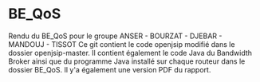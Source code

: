 # BE_QoS

Rendu du BE_QoS pour le groupe ANSER - BOURZAT - DJEBAR - MANDOUJ - TISSOT
Ce git contient le code openjsip modifié dans le dossier openjsip-master.
Il contient également le code Java du Bandwidth Broker ainsi que du programme Java installé sur chaque routeur dans le dossier BE_QoS.
Il y'a également une version PDF du rapport.
